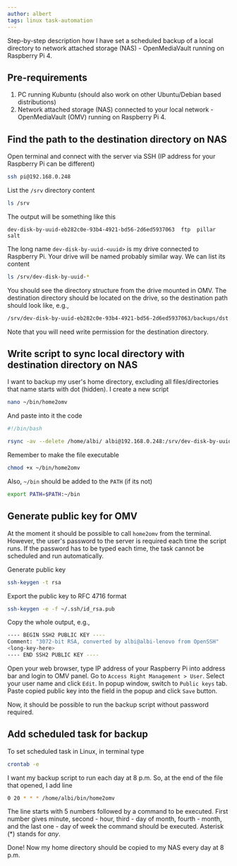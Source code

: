 ```yaml
---
author: albert
tags: linux task-automation
---
```

Step-by-step description how I have set a scheduled backup of a local directory to network attached storage (NAS) - OpenMediaVault running on Raspberry Pi 4.
<!--more-->

## Pre-requirements
1. PC running Kubuntu (should also work on other Ubuntu/Debian based distributions)
1. Network attached storage (NAS) connected to your local network - OpenMediaVault (OMV) running on Raspberry Pi 4.

## Find the path to the destination directory on NAS

Open terminal and connect with the server via SSH (IP address for your Raspberry Pi can be different)
```bash
ssh pi@192.168.0.248
```

List the ```/srv``` directory content
```bash
ls /srv
```

The output will be something like this
```
dev-disk-by-uuid-eb282c0e-93b4-4921-bd56-2d6ed5937063  ftp  pillar  salt
```

The long name ```dev-disk-by-uuid-<uuid>``` is my drive connected to Raspberry Pi. Your drive will be named probably similar way. We can list its content
```bash
ls /srv/dev-disk-by-uuid-*
```

You should see the directory structure  from the drive mounted in OMV. The destination directory should be located on the drive, so the destination path should look like, e.g.,
```bash
/srv/dev-disk-by-uuid-eb282c0e-93b4-4921-bd56-2d6ed5937063/backups/dst
```

Note that you will need write permission for the destination directory.

## Write script to sync local directory with destination directory on NAS

I want to backup my user's home directory, excluding all files/directories that name starts with dot (hidden). I create a new script
```bash
nano ~/bin/home2omv
```

And paste into it the code
```bash
#!/bin/bash

rsync -av --delete /home/albi/ albi@192.168.0.248:/srv/dev-disk-by-uuid-eb282c0e-93b4-4921-bd56-2d6ed5937063/Albert/backups/home/albi --exclude '.*'
```

Remember to make the file executable
```bash
chmod +x ~/bin/home2omv
```

Also, ```~/bin``` should be added to the ```PATH``` (if its not)
```bash
export PATH=$PATH:~/bin
```

## Generate public key for OMV

At the moment it should be possible to call ```home2omv``` from the terminal. However, the user's password to the server is required each time the script runs. If the password has to be typed each time, the task cannot be scheduled and run automatically. 

Generate public key
```bash
ssh-keygen -t rsa
```

Export the public key to RFC 4716 format
```bash
ssh-keygen -e -f ~/.ssh/id_rsa.pub
```

Copy the whole output, e.g.,
```bash
---- BEGIN SSH2 PUBLIC KEY ----
Comment: "3072-bit RSA, converted by albi@albi-lenovo from OpenSSH"
<long-key-here>
---- END SSH2 PUBLIC KEY ----
```

Open your web browser, type IP address of your Raspberry Pi into address bar and login to OMV panel. Go to ```Access Right Management > User```.  Select your user name and click ```Edit```. In popup window, switch to ```Public keys``` tab. Paste copied public key into the field in the popup and click ```Save``` button.

Now, it should be possible to run the backup script without password required.

## Add scheduled task for backup

To set scheduled task in Linux, in terminal type
```bash
crontab -e
```

I want my backup script to run each day at 8 p.m. So, at the end of the file that opened, I add line
```bash
0 20 * * * /home/albi/bin/home2omv
```

The line starts with 5 numbers followed by a command to be executed. First number gives minute, second - hour, third - day of month, fourth - month, and the last one - day of week the command should be executed. Asterisk (\*) stands for *any*.

Done! Now my home directory should be copied to my NAS every day at 8 p.m.
